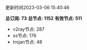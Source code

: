 更新时间2023-03-06 15:40:46

**总订阅: 73**
**总节点: 1152**
**有效节点: 511**
- v2ray节点: 287
- ss节点: 176
- trojan节点: 48
